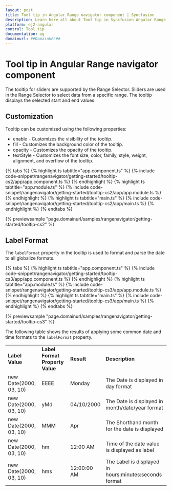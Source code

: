 ```yaml
---
layout: post
title: Tool tip in Angular Range navigator component | Syncfusion
description: Learn here all about Tool tip in Syncfusion Angular Range navigator component of Syncfusion Essential JS 2 and more.
platform: ej2-angular
control: Tool tip 
documentation: ug
domainurl: ##DomainURL##
---
```


# Tool tip in Angular Range navigator component

The tooltip for sliders are supported by the Range Selector. Sliders are used in the Range Selector to select data from a specific range. The tooltip displays the selected start and end values.

## Customization

Tooltip can be customized using the following properties:

* enable - Customizes the visibility of the tooltip.
* fill - Customizes the background color of the tooltip.
* opacity - Customizes the opacity of the tooltip.
* textStyle - Customizes the font size, color, family, style, weight, alignment, and overflow of the tooltip.

{% tabs %}
{% highlight ts tabtitle="app.component.ts" %}
{% include code-snippet/rangenavigator/getting-started/tooltip-cs2/app/app.component.ts %}
{% endhighlight %}
{% highlight ts tabtitle="app.module.ts" %}
{% include code-snippet/rangenavigator/getting-started/tooltip-cs2/app/app.module.ts %}
{% endhighlight %}
{% highlight ts tabtitle="main.ts" %}
{% include code-snippet/rangenavigator/getting-started/tooltip-cs2/app/main.ts %}
{% endhighlight %}
{% endtabs %}
  
{% previewsample "page.domainurl/samples/rangenavigator/getting-started/tooltip-cs2" %}

## Label Format

The `labelFormat` property in the tooltip is used to format and parse the date to all globalize formats.

{% tabs %}
{% highlight ts tabtitle="app.component.ts" %}
{% include code-snippet/rangenavigator/getting-started/tooltip-cs3/app/app.component.ts %}
{% endhighlight %}
{% highlight ts tabtitle="app.module.ts" %}
{% include code-snippet/rangenavigator/getting-started/tooltip-cs3/app/app.module.ts %}
{% endhighlight %}
{% highlight ts tabtitle="main.ts" %}
{% include code-snippet/rangenavigator/getting-started/tooltip-cs3/app/main.ts %}
{% endhighlight %}
{% endtabs %}
  
{% previewsample "page.domainurl/samples/rangenavigator/getting-started/tooltip-cs3" %}

The following table shows the results of applying some common date and time formats to the `labelFormat` property.

<!-- markdownlint-disable MD033 -->

<table>
<tr>
<td><b>Label Value</b></td>
<td><b>Label Format Property Value</b></td>
<td><b>Result </b></td>
<td><b>Description </b></td>
</tr>
<tr>
<td>new Date(2000, 03, 10)</td>
<td>EEEE</td>
<td>Monday</td>
<td>The Date is displayed in day format</td>
</tr>
<tr>
<td>new Date(2000, 03, 10)</td>
<td>yMd</td>
<td>04/10/2000</td>
<td>The Date is displayed in month/date/year format</td>
</tr>
<tr>
<td>new Date(2000, 03, 10)</td>
<td> MMM </td>
<td>Apr</td>
<td>The Shorthand month for the date is displayed</td>
</tr>
<tr>
<td>new Date(2000, 03, 10)</td>
<td>hm</td>
<td>12:00 AM</td>
<td>Time of the date value is displayed as label</td>
</tr>
<tr>
<td>new Date(2000, 03, 10)</td>
<td>hms</td>
<td>12:00:00 AM</td>
<td>The Label is displayed in hours:minutes:seconds format</td>
</tr>
</table>